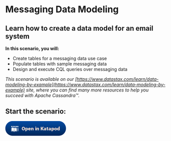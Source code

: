 # Messaging Data Modeling

## Learn how to create a data model for an email system

**In this scenario, you will:**

* Create tables for a messaging data use case 
* Populate tables with sample messaging data
* Design and execute CQL queries over messaging data

_This scenario is available on our [https://www.datastax.com/learn/data-modeling-by-example](https://www.datastax.com/learn/data-modeling-by-example) site, where you can find many more resources to help you succeed with Apache Cassandra™._

## Start the scenario:

[![Open in KataPod](https://github.com/DataStax-Academy/katapod-shared-assets/blob/main/images/open-in-katapod.png)](https://gitpod.io/#https://github.com/ArtemChebotko/data-modeling-messaging-data/)

